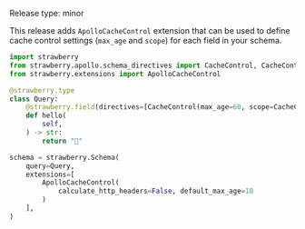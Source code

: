 Release type: minor

This release adds `ApolloCacheControl` extension that can be used to define cache control settings (`max_age` and `scope`) for each field in your schema.

```python
import strawberry
from strawberry.apollo.schema_directives import CacheControl, CacheControlScope
from strawberry.extensions import ApolloCacheControl

@strawberry.type
class Query:
    @strawberry.field(directives=[CacheControl(max_age=60, scope=CacheControlScope.PUBLIC)])
    def hello(
        self,
    ) -> str:
        return "🍓"

schema = strawberry.Schema(
    query=Query,
    extensions=[
        ApolloCacheControl(
            calculate_http_headers=False, default_max_age=10
        )
    ],
)
```
